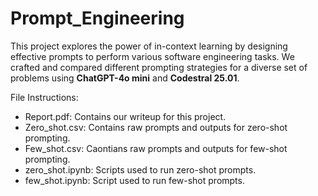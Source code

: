 # Prompt_Engineering

This project explores the power of in-context learning by designing effective prompts to perform
various software engineering tasks. We crafted and compared different prompting strategies for a diverse set
of problems using **ChatGPT-4o mini** and **Codestral 25.01**. 

File Instructions:
- Report.pdf: Contains our writeup for this project.
- Zero_shot.csv: Contains raw prompts and outputs for zero-shot prompting. 
- Few_shot.csv: Caontians raw prompts and outputs for few-shot prompting.
- zero_shot.ipynb: Scripts used to run zero-shot prompts.
- few_shot.ipynb: Script used to run few-shot prompts.

